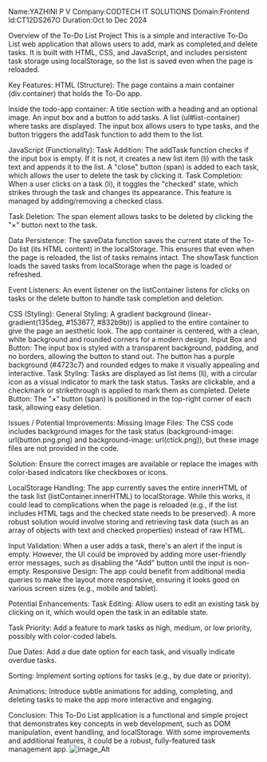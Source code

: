 Name:YAZHINI P V
Company:CODTECH IT SOLUTIONS
Domain:Frontend
Id:CT12DS267O
Duration:Oct to Dec 2024

Overview of the To-Do List Project
This is a simple and interactive To-Do List web application that allows users to add, mark as completed,and delete tasks. It is built with HTML, CSS, and JavaScript, and includes persistent task storage using localStorage, so the list is saved even when the page is reloaded.

Key Features:
HTML (Structure):
The page contains a main container (div.container) that holds the To-Do app.

Inside the todo-app container:
A title section with a heading and an optional image.
An input box and a button to add tasks.
A list (ul#list-container) where tasks are displayed.
The input box allows users to type tasks, and the button triggers the addTask function to add them to the list.

JavaScript (Functionality):
Task Addition:
The addTask function checks if the input box is empty. If it is not, it creates a new list item (li) with the task text and appends it to the list.
A "close" button (span) is added to each task, which allows the user to delete the task by clicking it.
Task Completion:
When a user clicks on a task (li), it toggles the "checked" state, which strikes through the task and changes its appearance. This feature is managed by adding/removing a checked class.

Task Deletion:
The span element allows tasks to be deleted by clicking the "×" button next to the task.


Data Persistence:
The saveData function saves the current state of the To-Do list (its HTML content) in the localStorage. This ensures that even when the page is reloaded, the list of tasks remains intact.
The showTask function loads the saved tasks from localStorage when the page is loaded or refreshed.

Event Listeners:
An event listener on the listContainer listens for clicks on tasks or the delete button to handle task completion and deletion.

CSS (Styling):
General Styling:
A gradient background (linear-gradient(135deg, #153677, #832b9b)) is applied to the entire container to give the page an aesthetic look.
The app container is centered, with a clean, white background and rounded corners for a modern design.
Input Box and Button:
The input box is styled with a transparent background, padding, and no borders, allowing the button to stand out.
The button has a purple background (#4723c7) and rounded edges to make it visually appealing and interactive.
Task Styling:
Tasks are displayed as list items (li), with a circular icon as a visual indicator to mark the task status.
Tasks are clickable, and a checkmark or strikethrough is applied to mark them as completed.
Delete Button:
The "×" button (span) is positioned in the top-right corner of each task, allowing easy deletion.

Issues / Potential Improvements:
Missing Image Files:
The CSS code includes background images for the task status (background-image: url(button.png.png) and background-image: url(ctick.png)), but these image files are not provided in the code.

Solution: Ensure the correct images are available or replace the images with color-based indicators like checkboxes or icons.

LocalStorage Handling:
The app currently saves the entire innerHTML of the task list (listContainer.innerHTML) to localStorage. While this works, it could lead to complications when the page is reloaded (e.g., if the list includes HTML tags and the checked state needs to be preserved). A more robust solution would involve storing and retrieving task data (such as an array of objects with text and checked properties) instead of raw HTML.

Input Validation:
When a user adds a task, there's an alert if the input is empty. However, the UI could be improved by adding more user-friendly error messages, such as disabling the "Add" button until the input is non-empty.
Responsive Design:
The app could benefit from additional media queries to make the layout more responsive, ensuring it looks good on various screen sizes (e.g., mobile and tablet).

Potential Enhancements:
Task Editing:
Allow users to edit an existing task by clicking on it, which would open the task in an editable state.

Task Priority:
Add a feature to mark tasks as high, medium, or low priority, possibly with color-coded labels.

Due Dates:
Add a due date option for each task, and visually indicate overdue tasks.

Sorting:
Implement sorting options for tasks (e.g., by due date or priority).

Animations:
Introduce subtle animations for adding, completing, and deleting tasks to make the app more interactive and engaging.

Conclusion:
This To-Do List application is a functional and simple project that demonstrates key concepts in web development, such as DOM manipulation, event handling, and localStorage. With some improvements and additional features, it could be a robust, fully-featured task management app.
![image_Alt]("https://github.com/Yazhini1727/CODTECH-Task2/blob/d72c3eb1d5288dae7bb5f1611224218aaa7a8034/to-do.png")
